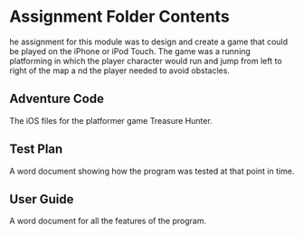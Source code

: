 # Assignment Folder Contents
he assignment for this module was to design and create a game that could be played on the iPhone or iPod Touch. 
The game was a running platforming in which the player character would run and jump from left to right of the map a
nd the player needed to avoid obstacles.

## Adventure Code
The iOS files for the platformer game Treasure Hunter.

## Test Plan
A word document showing how the program was tested at that point in time.

## User Guide
A word document for all the features of the program.
